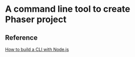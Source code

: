 # A command line tool to create Phaser project

## Reference

[How to build a CLI with Node.js](https://www.twilio.com/blog/how-to-build-a-cli-with-node-js)
